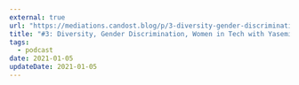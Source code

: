 ```yaml
---
external: true
url: "https://mediations.candost.blog/p/3-diversity-gender-discrimination"
title: "#3: Diversity, Gender Discrimination, Women in Tech with Yasemin Alpay"
tags:
  - podcast
date: 2021-01-05
updateDate: 2021-01-05
---
```

